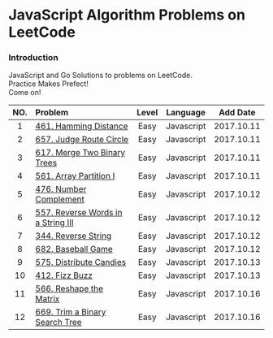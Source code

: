 # JavaScript Algorithm Problems on LeetCode

### Introduction
JavaScript and Go Solutions to problems on LeetCode.  
Practice Makes Prefect!  
Come on!

| NO. | Problem       | Level  | Language  | Add Date|
|:-------:|:--------------|:------:|:---------:|:-------------:|
|1|[461. Hamming Distance](https://github.com/MichealDean/LeetCode/blob/master/JavaScript/461.%20Hamming%20Distance.js)|Easy|Javascript|2017.10.11|
|2|[657. Judge Route Circle](https://github.com/MichealDean/LeetCode/blob/master/JavaScript/657.%20Judge%20Route%20Circle.js)|Easy|Javascript|2017.10.11|
|3|[617. Merge Two Binary Trees](https://github.com/MichealDean/LeetCode/blob/master/JavaScript/617.%20Merge%20Two%20Binary%20Trees.js)|Easy|Javascript|2017.10.11|
|4|[561. Array Partition I](https://github.com/MichealDean/LeetCode/blob/master/JavaScript/561.%20Array%20Partition%20I.js)|Easy|Javascript|2017.10.11|
|5|[476. Number Complement](https://github.com/MichealDean/LeetCode/blob/master/JavaScript/476.%20Number%20Complement.js)|Easy|Javascript|2017.10.12|
|6|[557. Reverse Words in a String III](https://github.com/MichealDean/LeetCode/blob/master/JavaScript/557.%20Reverse%20Words%20in%20a%20String%20III.js)|Easy|Javascript|2017.10.12|
|7|[344. Reverse String](https://github.com/MichealDean/LeetCode/blob/master/JavaScript/344.%20Reverse%20String.js)|Easy|Javascript|2017.10.12|
|8|[682. Baseball Game](https://github.com/MichealDean/LeetCode/blob/master/JavaScript/682.%20Baseball%20Game.js)|Easy|Javascript|2017.10.12|
|9|[575. Distribute Candies](https://github.com/MichealDean/LeetCode/blob/master/JavaScript/575.%20Distribute%20Candies.js)|Easy|Javascript|2017.10.13|
|10|[412. Fizz Buzz](https://github.com/MichealDean/LeetCode/blob/master/JavaScript/412.%20Fizz%20Buzz.js)|Easy|Javascript|2017.10.13|
|11|[566. Reshape the Matrix](https://github.com/MichealDean/LeetCode/blob/master/JavaScript/566.%20Reshape%20the%20Matrix.js)|Easy|Javascript|2017.10.16|
|12|[669. Trim a Binary Search Tree](https://github.com/MichealDean/LeetCode/blob/master/JavaScript/669.%20Trim%20a%20Binary%20Search%20Tree.js)|Easy|Javascript|2017.10.16|
